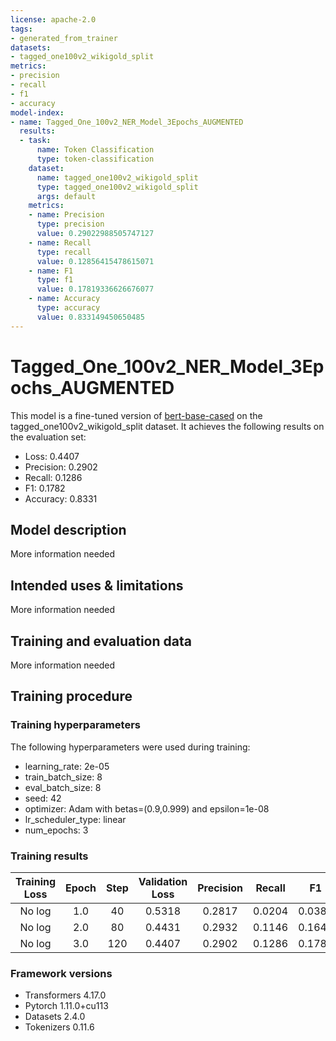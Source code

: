 ```yaml
---
license: apache-2.0
tags:
- generated_from_trainer
datasets:
- tagged_one100v2_wikigold_split
metrics:
- precision
- recall
- f1
- accuracy
model-index:
- name: Tagged_One_100v2_NER_Model_3Epochs_AUGMENTED
  results:
  - task:
      name: Token Classification
      type: token-classification
    dataset:
      name: tagged_one100v2_wikigold_split
      type: tagged_one100v2_wikigold_split
      args: default
    metrics:
    - name: Precision
      type: precision
      value: 0.29022988505747127
    - name: Recall
      type: recall
      value: 0.12856415478615071
    - name: F1
      type: f1
      value: 0.17819336626676077
    - name: Accuracy
      type: accuracy
      value: 0.833149450650485
---
```


<!-- This model card has been generated automatically according to the information the Trainer had access to. You
should probably proofread and complete it, then remove this comment. -->

# Tagged_One_100v2_NER_Model_3Epochs_AUGMENTED

This model is a fine-tuned version of [bert-base-cased](https://huggingface.co/bert-base-cased) on the tagged_one100v2_wikigold_split dataset.
It achieves the following results on the evaluation set:
- Loss: 0.4407
- Precision: 0.2902
- Recall: 0.1286
- F1: 0.1782
- Accuracy: 0.8331

## Model description

More information needed

## Intended uses & limitations

More information needed

## Training and evaluation data

More information needed

## Training procedure

### Training hyperparameters

The following hyperparameters were used during training:
- learning_rate: 2e-05
- train_batch_size: 8
- eval_batch_size: 8
- seed: 42
- optimizer: Adam with betas=(0.9,0.999) and epsilon=1e-08
- lr_scheduler_type: linear
- num_epochs: 3

### Training results

| Training Loss | Epoch | Step | Validation Loss | Precision | Recall | F1     | Accuracy |
|:-------------:|:-----:|:----:|:---------------:|:---------:|:------:|:------:|:--------:|
| No log        | 1.0   | 40   | 0.5318          | 0.2817    | 0.0204 | 0.0380 | 0.7978   |
| No log        | 2.0   | 80   | 0.4431          | 0.2932    | 0.1146 | 0.1647 | 0.8291   |
| No log        | 3.0   | 120  | 0.4407          | 0.2902    | 0.1286 | 0.1782 | 0.8331   |


### Framework versions

- Transformers 4.17.0
- Pytorch 1.11.0+cu113
- Datasets 2.4.0
- Tokenizers 0.11.6
